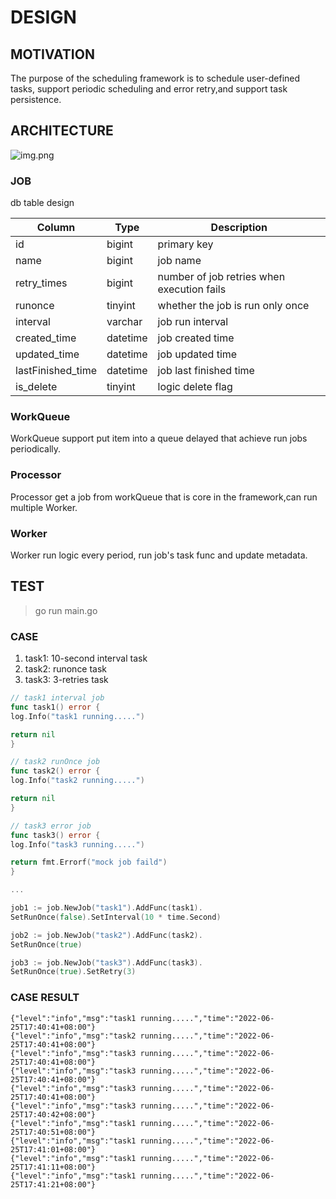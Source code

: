 # DESIGN

## MOTIVATION
The purpose of the scheduling framework is to schedule user-defined tasks,
support periodic scheduling and error retry,and support task persistence.
## ARCHITECTURE

![img.png](img.png)

### JOB

db table design

| Column |  Type | Description |
| --- | --- | --- |
|   id  |  bigint  | primary key  |
|   name  |  bigint  | job name  |
|   retry_times  |  bigint  | number of job retries when execution fails  |
|   runonce  |  tinyint  | whether the job is run only once  |
|   interval  |  varchar  | job run interval  |
|   created_time  |  datetime  | job created time |
|   updated_time  |  datetime  | job updated time |
|   lastFinished_time  |  datetime  | job last finished time  |
|   is_delete  |  tinyint  | logic delete flag  |

### WorkQueue

WorkQueue support put item into a queue delayed that achieve run jobs periodically.

### Processor

Processor get a job from workQueue that is core in the framework,can run multiple Worker.

### Worker

Worker run logic every period, run job's task func and update metadata.

## TEST

> go run main.go

### CASE

1. task1: 10-second interval task
2. task2: runonce task
3. task3: 3-retries task

```go
// task1 interval job
func task1() error {
log.Info("task1 running.....")

return nil
}

// task2 runOnce job
func task2() error {
log.Info("task2 running.....")

return nil
}

// task3 error job
func task3() error {
log.Info("task3 running.....")

return fmt.Errorf("mock job faild")
}

...

job1 := job.NewJob("task1").AddFunc(task1).
SetRunOnce(false).SetInterval(10 * time.Second)

job2 := job.NewJob("task2").AddFunc(task2).
SetRunOnce(true)

job3 := job.NewJob("task3").AddFunc(task3).
SetRunOnce(true).SetRetry(3)
```

### CASE RESULT

```shell
{"level":"info","msg":"task1 running.....","time":"2022-06-25T17:40:41+08:00"}
{"level":"info","msg":"task2 running.....","time":"2022-06-25T17:40:41+08:00"}
{"level":"info","msg":"task3 running.....","time":"2022-06-25T17:40:41+08:00"}
{"level":"info","msg":"task3 running.....","time":"2022-06-25T17:40:41+08:00"}
{"level":"info","msg":"task3 running.....","time":"2022-06-25T17:40:41+08:00"}
{"level":"info","msg":"task3 running.....","time":"2022-06-25T17:40:42+08:00"}
{"level":"info","msg":"task1 running.....","time":"2022-06-25T17:40:51+08:00"}
{"level":"info","msg":"task1 running.....","time":"2022-06-25T17:41:01+08:00"}
{"level":"info","msg":"task1 running.....","time":"2022-06-25T17:41:11+08:00"}
{"level":"info","msg":"task1 running.....","time":"2022-06-25T17:41:21+08:00"}

```